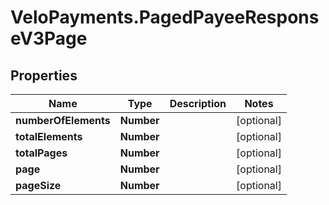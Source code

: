 # VeloPayments.PagedPayeeResponseV3Page

## Properties

Name | Type | Description | Notes
------------ | ------------- | ------------- | -------------
**numberOfElements** | **Number** |  | [optional] 
**totalElements** | **Number** |  | [optional] 
**totalPages** | **Number** |  | [optional] 
**page** | **Number** |  | [optional] 
**pageSize** | **Number** |  | [optional] 


